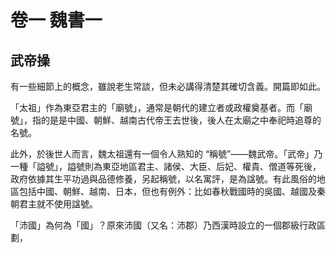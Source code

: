 # 卷一   魏書一





## 武帝操



有一些細節上的概念，雖說老生常談，但未必講得清楚其確切含義。開篇即如此。

「太祖」作為東亞君主的「廟號」，通常是朝代的建立者或政權奠基者。而「廟號」，指的是是中國、朝鮮、越南古代帝王去世後，後人在太廟之中奉祀時追尊的名號。

此外，於後世人而言，魏太祖還有一個令人熟知的 “稱號”——魏武帝。「武帝」乃一種「謚號」，謚號則為東亞地區君主、諸侯、大臣、后妃、權貴、僧道等死後，政府依據其生平功過與品德修養，另起稱號，以名寓評，是為諡號。有此風俗的地區包括中國、朝鮮、越南、日本，但也有例外：比如春秋戰國時的吳國、越國及秦朝君主就不使用諡號。

「沛國」為何為「國」？原來沛國（又名：沛郡）乃西漢時設立的一個郡級行政區劃，

